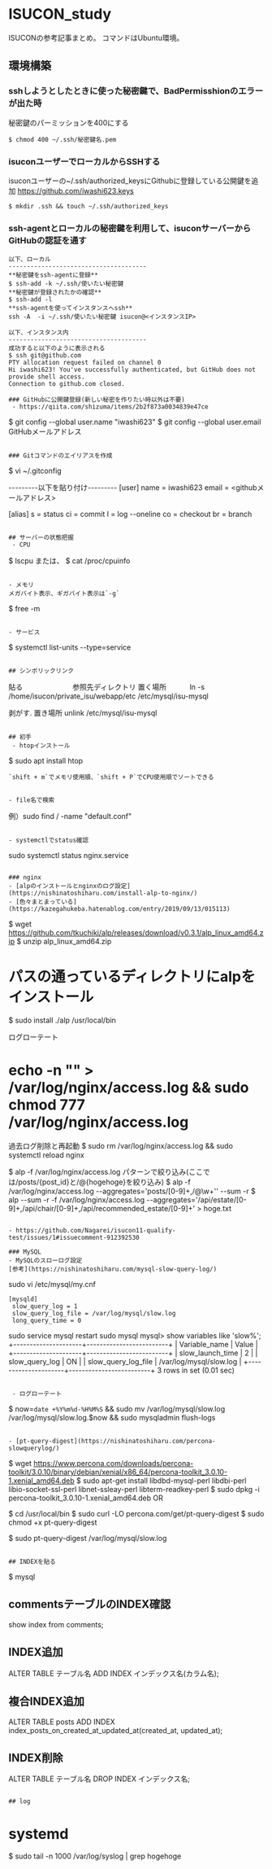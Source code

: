 # ISUCON_study
ISUCONの参考記事まとめ。
コマンドはUbuntu環境。

## 環境構築
### sshしようとしたときに使った秘密鍵で、BadPermisshionのエラーが出た時
秘密鍵のパーミッションを400にする
```
$ chmod 400 ~/.ssh/秘密鍵名.pem
```

### isuconユーザーでローカルからSSHする
isuconユーザーの~/.ssh/authorized_keysにGithubに登録している公開鍵を追加
https://github.com/iwashi623.keys
```
$ mkdir .ssh && touch ~/.ssh/authorized_keys
```

### ssh-agentとローカルの秘密鍵を利用して、isuconサーバーからGitHubの認証を通す
```
以下、ローカル
--------------------------------------
**秘密鍵をssh-agentに登録**
$ ssh-add -k ~/.ssh/使いたい秘密鍵
**秘密鍵が登録されたかの確認**
$ ssh-add -l
**ssh-agentを使ってインスタンスへssh**
ssh -A  -i ~/.ssh/使いたい秘密鍵 isucon@<インスタンスIP>

以下、インスタンス内
--------------------------------------
成功すると以下のように表示される
$ ssh git@github.com
PTY allocation request failed on channel 0
Hi iwashi623! You've successfully authenticated, but GitHub does not provide shell access.
Connection to github.com closed.

### GitHubに公開鍵登録(新しい秘密を作りたい時以外は不要)
 - https://qiita.com/shizuma/items/2b2f873a0034839e47ce
```
 $ git config --global user.name "iwashi623"
 $ git config --global user.email GitHubメールアドレス
```

### Gitコマンドのエイリアスを作成
```
$ vi ~/.gitconfig

---------以下を貼り付け---------
[user]
	name = iwashi623
	email = <githubメールアドレス>

[alias]
    s = status
    ci = commit
    l = log --oneline
    co = checkout
    br = branch
```

## サーバーの状態把握
 - CPU
 ```
  $ lscpu
  または、
  $ cat /proc/cpuinfo
 ```
 
 - メモリ
 メガバイト表示、ギガバイト表示は`-g`
 ```
  $ free -m
 ```
 
 - サービス
 ```
  $ systemctl list-units --type=service
 ```

## シンボリックリンク
```
貼る　　　　　　　参照先ディレクトリ                        置く場所　　　
ln -s /home/isucon/private_isu/webapp/etc /etc/mysql/isu-mysql

剥がす.  置き場所
unlink /etc/mysql/isu-mysql
```

## 初手
 - htopインストール
 ```
  $ sudo apt install htop
 ```
`shift + m`でメモリ使用順、`shift + P`でCPU使用順でソートできる


 - file名で検索
 ```
 例）sudo find /  -name "default.conf"
 ```
 
 - systemctlでstatus確認
 ```
 sudo systemctl status nginx.service
 ```

### nginx
 - [alpのインストールとnginxのログ設定](https://nishinatoshiharu.com/install-alp-to-nginx/)
 - [色々まとまっている](https://kazegahukeba.hatenablog.com/entry/2019/09/13/015113)
 ```
 $ wget https://github.com/tkuchiki/alp/releases/download/v0.3.1/alp_linux_amd64.zip
 $ unzip alp_linux_amd64.zip

 # パスの通っているディレクトリにalpをインストール
 $ sudo install ./alp /usr/local/bin
 
 ログローテート
 # echo -n "" > /var/log/nginx/access.log && sudo chmod 777 /var/log/nginx/access.log
 過去ログ削除と再起動
 $ sudo rm /var/log/nginx/access.log && sudo systemctl reload nginx
 
 $ alp -f /var/log/nginx/access.log
 パターンで絞り込み(ここでは/posts/{post_id}と/@{hogehoge}を絞り込み)
 $ alp -f /var/log/nginx/access.log --aggregates='posts/[0-9]+,/@\w+'' --sum -r
 $ alp --sum -r -f /var/log/nginx/access.log --aggregates='/api/estate/[0-9]+,/api/chair/[0-9]+,/api/recommended_estate/[0-9]+' > hoge.txt
 ```
 
 - https://github.com/Nagarei/isucon11-qualify-test/issues/1#issuecomment-912392530

### MySQL
 - MySQLのスローログ設定
 [参考](https://nishinatoshiharu.com/mysql-slow-query-log/)
 ```
 sudo vi /etc/mysql/my.cnf
 ~~~
 [mysqld]
  slow_query_log = 1
  slow_query_log_file = /var/log/mysql/slow.log
  long_query_time = 0
 ~~~
 
 sudo service mysql restart
 sudo mysql
 mysql> show variables like 'slow%';
+---------------------+-------------------------+
| Variable_name       | Value                   |
+---------------------+-------------------------+
| slow_launch_time    | 2                       |
| slow_query_log      | ON                      |
| slow_query_log_file | /var/log/mysql/slow.log |
+---------------------+-------------------------+
3 rows in set (0.01 sec)

 ```
 
  - ログローテート
  ```
  $ now=`date +%Y%m%d-%H%M%S` && sudo mv /var/log/mysql/slow.log /var/log/mysql/slow.log.$now && sudo mysqladmin flush-logs
  ```
 　
  - [pt-query-digest](https://nishinatoshiharu.com/percona-slowquerylog/)
  ```
  $ wget https://www.percona.com/downloads/percona-toolkit/3.0.10/binary/debian/xenial/x86_64/percona-toolkit_3.0.10-1.xenial_amd64.deb
  $ sudo apt-get install libdbd-mysql-perl libdbi-perl libio-socket-ssl-perl libnet-ssleay-perl libterm-readkey-perl
  $ sudo dpkg -i percona-toolkit_3.0.10-1.xenial_amd64.deb
  OR

  $ cd /usr/local/bin
  $ sudo curl -LO percona.com/get/pt-query-digest
  $ sudo chmod +x pt-query-digest
  
  $ sudo pt-query-digest /var/log/mysql/slow.log
  ```
  
  ## INDEXを貼る
  ```
  $ mysql
  ## commentsテーブルのINDEX確認
  show index from comments;
  
  ## INDEX追加
  ALTER TABLE テーブル名 ADD INDEX インデックス名(カラム名);
  
  ## 複合INDEX追加
  ALTER TABLE posts ADD INDEX index_posts_on_created_at_updated_at(created_at, updated_at);
  
  ## INDEX削除
  ALTER TABLE テーブル名 DROP INDEX インデックス名;
  ```
  
  ## log
  ```
  # systemd 
  $ sudo tail -n 1000 /var/log/syslog | grep hogehoge
  ```
